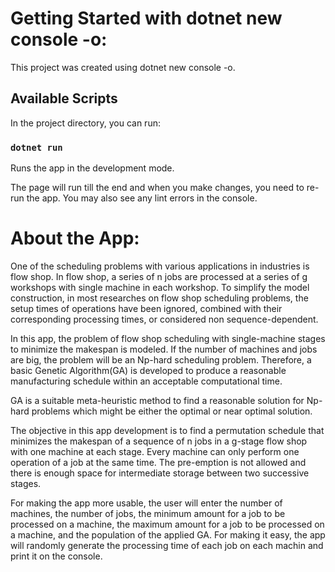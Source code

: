 # Getting Started with dotnet new console -o:

This project was created using dotnet new console -o.

## Available Scripts

In the project directory, you can run:

### `dotnet run`

Runs the app in the development mode.

The page will run till the end and when you make changes, you need to re-run the app.
You may also see any lint errors in the console.

# About the App:
One of the scheduling problems with various applications in industries is flow shop. In flow
shop, a series of n jobs are processed at a series of g workshops with single machine in each workshop. To simplify the model construction, in most researches on flow shop scheduling problems, the setup times of operations have been ignored, combined with their corresponding processing times, or considered non sequence-dependent.

In this app, the problem of flow shop scheduling with single-machine stages to minimize the makespan is modeled. If the number of machines and jobs are big, the problem will be an Np-hard scheduling problem. Therefore, a basic Genetic Algorithm(GA) is developed to produce a reasonable manufacturing schedule within an acceptable computational time.

GA is a suitable meta-heuristic method to find a reasonable solution for Np-hard problems which might be either the optimal or near optimal solution.

The objective in this app development is to find a permutation schedule that minimizes the makespan of a sequence of n jobs in a g-stage flow shop with one machine at each stage. Every machine can only perform one operation of a job at the same time. The pre-emption is not allowed and there is enough space for intermediate storage between two successive stages.

For making the app more usable, the user will enter the number of machines, the number of jobs, the minimum amount for a job to be processed on a machine, the maximum amount for a job to be processed on a machine, and the population of the applied GA. For making it easy, the app will randomly generate the processing time of each job on each machin and print it on the console.

